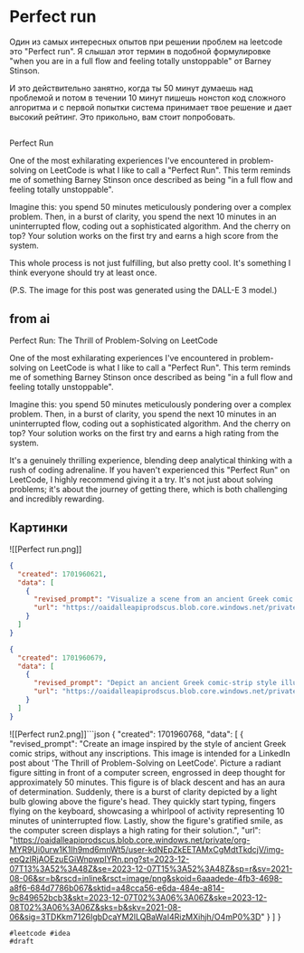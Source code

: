 # Perfect run

Один из самых интересных опытов при решении проблем на leetcode это "Perfect run". Я слышал этот термин в подобной формулировке "when you are in a full flow and feeling totally unstoppable" от Barney Stinson. 

И это действительно занятно, когда ты 50 минут думаешь над проблемой и потом в течении 10 минут пишешь нонстоп код сложного алгоритма и с первой попытки система принимает твое решение и дает высокий рейтинг. Это прикольно, вам стоит попробовать.

## 

Perfect Run

One of the most exhilarating experiences I've encountered in problem-solving on LeetCode is what I like to call a "Perfect Run". This term reminds me of something Barney Stinson once described as being "in a full flow and feeling totally unstoppable".

Imagine this: you spend 50 minutes meticulously pondering over a complex problem. Then, in a burst of clarity, you spend the next 10 minutes in an uninterrupted flow, coding out a sophisticated algorithm. And the cherry on top? Your solution works on the first try and earns a high score from the system.

This whole process is not just fulfilling, but also pretty cool. It's something I think everyone should try at least once.

(P.S. The image for this post was generated using the DALL-E 3 model.)

## from ai

Perfect Run: The Thrill of Problem-Solving on LeetCode

One of the most exhilarating experiences I've encountered in problem-solving on LeetCode is what I like to call a "Perfect Run". This term reminds me of something Barney Stinson once described as being "in a full flow and feeling totally unstoppable".

Imagine this: you spend 50 minutes meticulously pondering over a complex problem. Then, in a burst of clarity, you spend the next 10 minutes in an uninterrupted flow, coding out a sophisticated algorithm. And the cherry on top? Your solution works on the first try and earns a high rating from the system.

It's a genuinely thrilling experience, blending deep analytical thinking with a rush of coding adrenaline. If you haven't experienced this "Perfect Run" on LeetCode, I highly recommend giving it a try. It's not just about solving problems; it's about the journey of getting there, which is both challenging and incredibly rewarding.


## Картинки
![[Perfect run.png]]
```json
{
  "created": 1701960621,
  "data": [
    {
      "revised_prompt": "Visualize a scene from an ancient Greek comic strip, showing a post for LinkedIn that reads: 'Perfect Run: The Thrill of Problem-Solving on LeetCode'. Show a person sitting at their computer deep in thought, strategizing over a complex problem for 50 minutes. Then, their face illuminates with sudden understanding, spending the next 10 minutes feverishly typing, completing a complex algorithm. Peak excitement is reached when the solution works on the first try, earning a high rating from the system. Catch the essence of satisfaction and exhilaration that comes from both analytical thinking and the adrenaline rush of coding.",
      "url": "https://oaidalleapiprodscus.blob.core.windows.net/private/org-MYR9Ui0urw1K1Ih9md6mnWt5/user-kdNEpZkEETAMxCgMdtTkdcjV/img-qaShqYsYPjFrC8kwDtfU0dyq.png?st=2023-12-07T13%3A50%3A21Z&se=2023-12-07T15%3A50%3A21Z&sp=r&sv=2021-08-06&sr=b&rscd=inline&rsct=image/png&skoid=6aaadede-4fb3-4698-a8f6-684d7786b067&sktid=a48cca56-e6da-484e-a814-9c849652bcb3&skt=2023-12-07T02%3A00%3A51Z&ske=2023-12-08T02%3A00%3A51Z&sks=b&skv=2021-08-06&sig=j0LBWTYVKKMte0iBRs3mxSbNpRrzlesPNgkDrFYcxK8%3D"
    }
  ]
}
```
```json
{
  "created": 1701960679,
  "data": [
    {
      "revised_prompt": "Depict an ancient Greek comic-strip style illustration without any inscriptions, to accompany a LinkedIn post titled 'Perfect Run: The Thrill of Problem-Solving on LeetCode'. Show an East Asian male software engineer engaging in deep thought while solving a complex code problem on his computer. Then, portray a moment of clarity as he cracks the problem, followed by a rapid coding session. Finally, depict his gratification and triumph as the system rates his solution highly. This illustration should encapsulate the transformative journey of problem-solving, representing the experience as both challenging and rewarding.",
      "url": "https://oaidalleapiprodscus.blob.core.windows.net/private/org-MYR9Ui0urw1K1Ih9md6mnWt5/user-kdNEpZkEETAMxCgMdtTkdcjV/img-q50wXzN7eWIXJTYHQD9HOfay.png?st=2023-12-07T13%3A51%3A19Z&se=2023-12-07T15%3A51%3A19Z&sp=r&sv=2021-08-06&sr=b&rscd=inline&rsct=image/png&skoid=6aaadede-4fb3-4698-a8f6-684d7786b067&sktid=a48cca56-e6da-484e-a814-9c849652bcb3&skt=2023-12-07T02%3A03%3A47Z&ske=2023-12-08T02%3A03%3A47Z&sks=b&skv=2021-08-06&sig=eJuuhvgfHmFW1HSSWh8Vm2MekpKCitb17F%2BeJ2FThF8%3D"
    }
  ]
}
```
![[Perfect run2.png]]```json
{
  "created": 1701960768,
  "data": [
    {
      "revised_prompt": "Create an image inspired by the style of ancient Greek comic strips, without any inscriptions. This image is intended for a LinkedIn post about 'The Thrill of Problem-Solving on LeetCode'. Picture a radiant figure sitting in front of a computer screen, engrossed in deep thought for approximately 50 minutes. This figure is of black descent and has an aura of determination. Suddenly, there is a burst of clarity depicted by a light bulb glowing above the figure's head. They quickly start typing, fingers flying on the keyboard, showcasing a whirlpool of activity representing 10 minutes of uninterrupted flow. Lastly, show the figure's gratified smile, as the computer screen displays a high rating for their solution.",
      "url": "https://oaidalleapiprodscus.blob.core.windows.net/private/org-MYR9Ui0urw1K1Ih9md6mnWt5/user-kdNEpZkEETAMxCgMdtTkdcjV/img-epQzIRjAOEzuEGiWnpwpIYRn.png?st=2023-12-07T13%3A52%3A48Z&se=2023-12-07T15%3A52%3A48Z&sp=r&sv=2021-08-06&sr=b&rscd=inline&rsct=image/png&skoid=6aaadede-4fb3-4698-a8f6-684d7786b067&sktid=a48cca56-e6da-484e-a814-9c849652bcb3&skt=2023-12-07T02%3A06%3A06Z&ske=2023-12-08T02%3A06%3A06Z&sks=b&skv=2021-08-06&sig=3TDKkm7126IgbDcaYM2lLQBaWaI4RizMXihjh/O4mP0%3D"
    }
  ]
}
```
#leetcode #idea
#draft